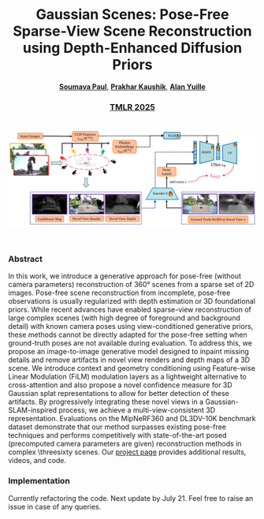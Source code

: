 <p align="center">
<h1 align="center">
Gaussian Scenes: Pose-Free Sparse-View Scene Reconstruction using Depth-Enhanced Diffusion Priors
</h1>

<p align="center">
<a href="https://mvp18.github.io"><strong>Soumava Paul</strong></a>, <a href="https://toshi2k2.github.io/"><strong>Prakhar Kaushik</strong></a>, <a href="https://www.cs.jhu.edu/~ayuille/"><strong>Alan Yuille</strong></a>
</p>

<h3 align="center">
<a href="https://arxiv.org/abs/2411.15966">TMLR 2025</a>
</h3>
</p>

<img src="assets/dg.jpg" alt="Method" style="margin-bottom: 30px; margin-top: 20px;"/>

### Abstract

In this work, we introduce a generative approach for pose-free (without camera parameters) reconstruction of 360° scenes from a sparse set of 2D images. Pose-free scene reconstruction from incomplete, pose-free observations is usually regularized with depth estimation or 3D foundational priors. While recent advances have enabled sparse-view reconstruction of large complex scenes (with high degree of foreground and background detail) with known camera poses using view-conditioned generative priors, these methods cannot be directly adapted for the pose-free setting when ground-truth poses are not available during evaluation. To address this, we propose an image-to-image generative model designed to inpaint missing details and remove artifacts in novel view renders and depth maps of a 3D scene. We introduce context and geometry conditioning using Feature-wise Linear Modulation (FiLM) modulation layers as a lightweight alternative to cross-attention and also propose a novel confidence measure for 3D Gaussian splat representations to allow for better detection of these artifacts. By progressively integrating these novel views in a Gaussian-SLAM-inspired process, we achieve a multi-view-consistent 3D representation. Evaluations on the MipNeRF360 and DL3DV-10K benchmark dataset demonstrate that our method surpasses existing pose-free techniques and performs competitively with state-of-the-art posed (precomputed camera parameters are given) reconstruction methods in complex \threesixty scenes. Our [project page](https://gaussianscenes.github.io) provides additional results, videos, and code.

### Implementation

Currently refactoring the code. Next update by July 21. Feel free to raise an issue in case of any queries. 